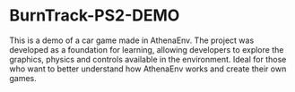 # BurnTrack-PS2-DEMO
This is a demo of a car game made in AthenaEnv. The project was developed as a foundation for learning, allowing developers to explore the graphics, physics and controls available in the environment. Ideal for those who want to better understand how AthenaEnv works and create their own games.
